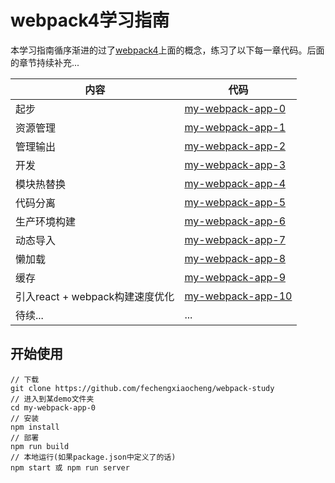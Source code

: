 # webpack4学习指南


本学习指南循序渐进的过了[webpack4](https://www.webpackjs.com/guides/)上面的概念，练习了以下每一章代码。后面的章节持续补充...


| 内容 | 代码 |  
| --- | --- | 
| 起步 | [my-webpack-app-0](https://github.com/fechengxiaocheng/webpack-study/tree/master/my-webpack-app-0) | 
| 资源管理 | [my-webpack-app-1](https://github.com/fechengxiaocheng/webpack-study/tree/master/my-webpack-app-1) |  
| 管理输出 | [my-webpack-app-2](https://github.com/fechengxiaocheng/webpack-study/tree/master/my-webpack-app-2) | 
| 开发 | [my-webpack-app-3](https://github.com/fechengxiaocheng/webpack-study/tree/master/my-webpack-app-3) |
| 模块热替换 | [my-webpack-app-4](https://github.com/fechengxiaocheng/webpack-study/tree/master/my-webpack-app-4) | 
| 代码分离 | [my-webpack-app-5](https://github.com/fechengxiaocheng/webpack-study/tree/master/my-webpack-app-5) |
| 生产环境构建 | [my-webpack-app-6](https://github.com/fechengxiaocheng/webpack-study/tree/master/my-webpack-app-6) |
| 动态导入 | [my-webpack-app-7](https://github.com/fechengxiaocheng/webpack-study/tree/master/my-webpack-app-7) |
|懒加载| [my-webpack-app-8](https://github.com/fechengxiaocheng/webpack-study/tree/master/my-webpack-app-8) |
|缓存|[my-webpack-app-9](https://github.com/fechengxiaocheng/webpack-study/tree/master/my-webpack-app-9) |
|引入react + webpack构建速度优化|[my-webpack-app-10](https://github.com/fechengxiaocheng/webpack-study/tree/master/my-webpack-app-10) |
|待续...|...|

## 开始使用

```
// 下载
git clone https://github.com/fechengxiaocheng/webpack-study
// 进入到某demo文件夹
cd my-webpack-app-0
// 安装
npm install
// 部署
npm run build
// 本地运行(如果package.json中定义了的话)
npm start 或 npm run server
```


